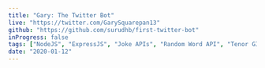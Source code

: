 ```yaml
---
title: "Gary: The Twitter Bot"
live: "https://twitter.com/GarySquarepan13"
github: "https://github.com/surudhb/first-twitter-bot"
inProgress: false
tags: ["NodeJS", "ExpressJS", "Joke APIs", "Random Word API", "Tenor GIF API"]
date: "2020-01-12"
---
```


